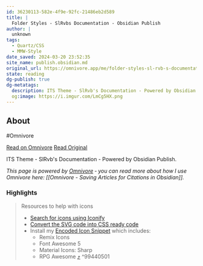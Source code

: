 ```yaml
---
id: 36230113-582e-4f9e-92fc-21486eb2d589
title: |
  Folder Styles - SlRvbs Documentation - Obsidian Publish
author: |
  unknown
tags:
  - Quartz/CSS
  - MMW-Style
date_saved: 2024-03-20 23:52:35
site_name: publish.obsidian.md
original_url: https://omnivore.app/me/folder-styles-sl-rvb-s-documentation-obsidian-publish-18e5b7dceb8
state: reading
dg-publish: true
dg-metatags:
  description: ITS Theme - SlRvb's Documentation - Powered by Obsidian Publish.
  og:image: https://i.imgur.com/LmCg5HX.png
---
```


## About

#Omnivore

[Read on Omnivore](https://omnivore.app/me/folder-styles-sl-rvb-s-documentation-obsidian-publish-18e5b7dceb8)
[Read Original](https://publish.obsidian.md/slrvb-docs/ITS+Theme/Folder+Styles)

ITS Theme - SlRvb's Documentation - Powered by Obsidian Publish.

_This page is powered by [Omnivore](https://omnivore.app) ‐ you can read more about how I use Omnivore here: [[Omnivore - Saving Articles for Citations in Obsidian]]._

### Highlights

> Resources to help with icons
> 
> * [Search for icons using Iconify](https://iconify.design/icon-sets/)
> * [Convert the SVG code into CSS ready code](https://yoksel.github.io/url-encoder/)
> * Install my [Encoded Icon Snippet](https://github.com/SlRvb/Obsidian--ITS-Theme/blob/main/Snippets/S%20-%20Encoded%20Icons.css) which includes:  
>    * Remix Icons  
>    * Font Awesome 5  
>    * Material Icons: Sharp  
>    * RPG Awesome [⤴️](https://omnivore.app/me/folder-styles-sl-rvb-s-documentation-obsidian-publish-18e5b7dceb8#99440501-a8ed-4d6d-9c9c-2591dcd6a4a5)  ^99440501

